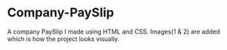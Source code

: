 # Company-PaySlip
A company PaySlip I made using HTML and CSS.
Images(1 & 2) are added which is how the project looks
visually.

